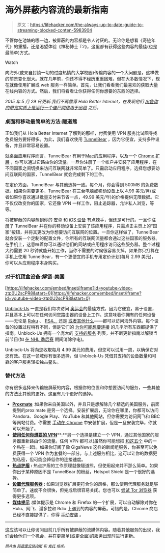# 海外屏蔽内容流的最新指南

> 原文：<https://lifehacker.com/the-always-up-to-date-guide-to-streaming-blocked-conten-5983904>

不管你在池塘的哪一边，被屏蔽的内容都是令人讨厌的。无论你是想看《奇迹年代》的重播，还是渴望体验《神秘博士 T2》，这里都有获得这些内容的最佳(也是最简单)方式。

Watch

向海外(或来自封锁一切的过度热情的大学校园)传输内容的一个大问题是，这样做的前景变化很大。就在几年前，你还不得不经历重重困难，但在大多数情况下，现在就像使用扩展或 web 服务一样简单。首先，让我们看看我们最喜欢的获取大量在线内容的方式。然后，我们将看看让你获得任何你想要的东西的选择。

*2015 年 5 月 29 日更新:我们不再推荐 Hola Better Internet，在发现他们* [*出售你的带宽实质上是运行一个僵尸网络用于出租*](https://lifehacker.com/hola-better-internet-sells-your-bandwidth-turning-its-1707496872) *之后。*

### 桌面和移动最简单的方法:隧道熊

正如我们从 Hola Better Internet 了解到的那样，付费使用 VPN 服务比试图寻找免费服务要好得多。为此，我们喜欢使用 [TunnelBear](https://www.tunnelbear.com) ，因为它便宜，支持多种设备，并且非常容易设置。

就桌面应用程序而言，TunnelBear 有用于[Mac](https://tunnelbear.s3.amazonaws.com/downloads/mac/TunnelBear-2.4.7.zip)的应用程序，以及一个 [Chrome 扩展](https://chrome.google.com/webstore/detail/tunnelbear-beta/omdakjcmkglenbhjadbccaookpfjihpa) ，你可以通过它路由你的流量。一旦你注册了一个帐户并安装了应用程序，在不同国家之间切换来访问互联网就非常简单了。只需启动应用程序，选择您想要访问互联网的国家，TunnelBear 就会完成剩下的工作。

在定价方面，TunnelBear 与其他选择一致。每个月，你会得到 500MB 的免费数据。如果你需要更多，TunnelBear 在三台电脑或移动设备上以 4.99 美元/月(或者如果你喜欢通过批量支付来节省一点，49.99 美元/年)的价格提供无限数据。它不仅仅改变你的国家，它还像 VPN 一样工作，阻止追踪器，允许私人浏览，等等。

将被屏蔽的内容蒸到你的 [安卓](https://play.google.com/store/apps/details?id=com.tunnelbear.android) 和 [iOS 设备](https://itunes.apple.com/us/app/tunnelbear/id564842283?ls=1&mt=8) 有点棘手，但还是可行的。一旦你注册了 TunnelBear 并在你的移动设备上安装了该应用程序，只需点击主页上的“国家”按钮，并将其更改为你想要访问互联网的位置。一旦你这样做了，TunnelBear 就会安装一个定制的配置文件，你所有的互联网流量都会通过这些国家的服务器。在手机上，这意味着你可以通过他们的网站或应用程序访问这些服务器。整个过程大约需要 20 秒钟就能开始工作，当你不需要的时候很容易关掉。如果你只打算在手机上使用 TunnelBear，有一个更便宜的手机专用定价计划(每月 2.99 美元)，你可以从应用程序本身购买。

### 对于机顶盒设备:解锁-美国

 [https://lifehacker.com/embed/inset/iframe?id=youtube-video-ztp0U2scPR8&start=0](https://lifehacker.com/embed/inset/iframe?id=youtube-video-ztp0U2scPR8&start=0) 

[Unblock-Us](http://www.unblock-us.com/) 一直是我们每次访问 [奥运会](http://lifehacker.com/how-to-watch-the-sochi-olympics-online-without-a-cable-1520922129)的最佳方式，因为它便宜，易于设置，并且基本上可以在任何访问您路由器的设备上工作。这意味着你拥有的任何设备——无论是 [Roku](http://support.unblock-us.com/customer/portal/articles/323038) 、 [PS4、](http://support.unblock-us.com/customer/portal/articles/1367856) 还是 [或者其他什么](http://www.unblock-us.com/how-to-set-up/)——都可以访问海外内容。每个设备的设置过程稍有不同，但是它们的 [为你可能想要连接](http://www.unblock-us.com/how-to-set-up/) 的几乎所有东西都提供了指南。Unblock-Us 拥有一个庞大的 [支持的服务](http://www.unblock-us.com/supported-services) 列表，并不断更新指南以解锁当前节目(如 [在 NHL 季后赛](http://www.unblock-us.com/supported-services#nhlgamecenter) 期间消除停电)。

Unblock-Us 将向您收取每月 4.99 美元的费用，但您可以试用一周，以确保它对您有效。在这一领域你有很多选择，但 Unblock-Us 凭借其支持的设备数量和可靠的客户服务轻松独占鳌头。

### 替代方法

你有很多选择来传输被屏蔽的内容，根据你的位置和你想要访问的服务，一些其他的方法比其他的更好。这里有几个更好的选择。

*   [**Proxmate**](https://proxmate.me/) :如果你来自美国以外，并且只是想解除几个精选的美国服务，前面提到的prox mate 是另一个选择。安装扩展后，无论你在哪里，你都可以访问 Pandora、Google Play、YouTube 和其他网站，但你需要为访问网飞和 BBC 等网站付费。你需要 [手动在 Chrome](http://lifehacker.com/how-to-install-extensions-that-arent-from-the-official-5919997) 中安装扩展，但是一旦安装完毕，你就可以开始了。
*   [**使用任何你想要的 VPN**](http://lifehacker.com/why-you-should-be-using-a-vpn-and-how-to-choose-one-5940565)**:**另一个选择是建立一个 VPN，通过其他国家的服务器重新路由你的流量。任何 VPN 都可以(虽然你可能想把 [和这五个](http://lifehacker.com/five-best-vpn-service-providers-5759186) 中的一个粘在一起)。如果你订阅了像 GigaNews 这样的新闻组服务，你甚至可以免费获得一个 VPN 作为套餐的一部分。与上述服务相比，这可以让你的数据更加私密，但可能会降低你的连接速度。
*   [**热点护盾**](http://www.hotspotshield.com/) **:** 热点护盾的工作原理就像隧道熊，但使用起来并不那么简单。如果你出于某种原因不是 TunnelBear 的粉丝，Hotspot Shield 是一个很好的选择。
*   [**设置代理服务器**](http://lifehacker.com/how-to-access-the-bbc-iplayer-and-tv-like-doctor-who-5504681) **:** 如果浏览器扩展更符合你的风格，那么使用代理服务就足够简单了。速度不会很快，但完成后很容易关闭。您也可以 [尝试 Tor 浏览器](https://www.torproject.org/) 获得更多选项。
*   [**媒体提示**](https://mediahint.com/) :媒体提示是 Chrome 和 Firefox 的一个扩展，可以自动解除对你在 Hulu、网飞、潘多拉和 Rdio 上遇到的内容的屏蔽。可惜的是，Chrome 商店已经不直接提供了，你得 [手动安装](https://mediahint.com/install_chrome.html) 。

* * *

这应该可以让你访问目前几乎所有被屏蔽的流媒体内容。随着其他服务的出现，我们会给他们一个机会，并在更简单(或更全面)的服务出现时进行更新。

<small>*照片由*</small> [<small>*阿德里安努内斯*</small>](http://www.shutterstock.com/pic.mhtml?id=138766685&src=id) <small>*和*</small> [<small>*肯托*</small>](http://www.shutterstock.com/pic.mhtml?id=176845307&src=id) <small>*组成。*</small>